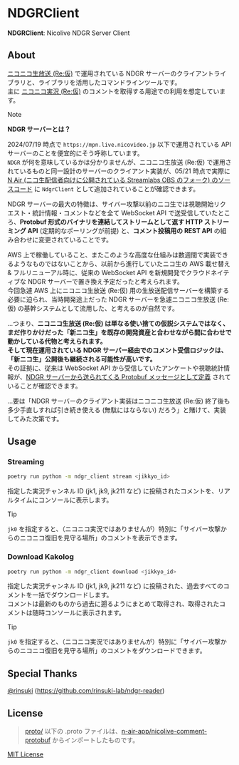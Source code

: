 
# NDGRClient

**NDGRClient**: Nicolive NDGR Server Client

## About

[ニコニコ生放送 (Re:仮)](https://live.nicovideo.jp/rekari/kl1) で運用されている NDGR サーバーのクライアントライブラリと、ライブラリを活用したコマンドラインツールです。  
主に [ニコニコ実況 (Re:仮)](https://originalnews.nico/464285) のコメントを取得する用途での利用を想定しています。

> [!NOTE]
> **NDGR サーバーとは？**  
> 
> 2024/07/19 時点で `https://mpn.live.nicovideo.jp` 以下で運用されている API サーバーのことを便宜的にそう呼称しています。  
> `NDGR` が何を意味しているかは分かりませんが、ニコニコ生放送 (Re:仮) で運用されているものと同一設計のサーバーのクライアント実装が、05/21 時点で実際に [N Air (ニコ生配信者向けに公開されている Streamlabs OBS のフォーク) のソースコード](https://github.com/n-air-app/n-air-app/blob/n-air_development/app/services/nicolive-program/NdgrClient.ts) に `NdgrClient` として追加されていることが確認できます。
>
> NDGR サーバーの最大の特徴は、サイバー攻撃以前のニコ生では視聴開始リクエスト・統計情報・コメントなどを全て WebSocket API で送受信していたところ、**Protobuf 形式のバイナリを連結してストリームとして返す HTTP ストリーミング API** (定期的なポーリングが前提) と、**コメント投稿用の REST API** の組み合わせに変更されていることです。  
> 
> AWS 上で稼働していること、またこのような高度な仕組みは数週間で実装できるようなものではないことから、以前から進行していたニコ生の AWS 載せ替え & フルリニューアル時に、従来の WebSocket API を新規開発でクラウドネイティブな NDGR サーバーで置き換え予定だったと考えられます。  
> 今回急遽 AWS 上にニコニコ生放送 (Re:仮) 用の生放送配信サーバーを構築する必要に迫られ、当時開発途上だった NDGR サーバーを急遽ニコニコ生放送 (Re:仮) の基幹システムとして流用した、と考えるのが自然です。
>
> …つまり、**ニコニコ生放送 (Re:仮) は単なる使い捨ての仮説システムではなく、まだ作りかけだった「新ニコ生」を既存の開発資産と合わせながら間に合わせで動かしている代物と考えられます。**  
> **そして現在運用されている NDGR サーバー経由でのコメント受信ロジックは、「新ニコ生」公開後も継続される可能性が高いです。**  
> その証拠に、従来は WebSocket API から受信していたアンケートや視聴統計情報が、[NDGR サーバーから送られてくる Protobuf メッセージとして定義](https://github.com/n-air-app/nicolive-comment-protobuf/blob/main/proto/dwango/nicolive/chat/data/atoms.proto) されていることが確認できます。  
> 
> …要は「NDGR サーバーのクライアント実装はニコニコ生放送 (Re:仮) 終了後も多少手直しすれば引き続き使える (無駄にはならない) だろう」と賭けて、実装してみた次第です。

## Usage

### Streaming

```bash
poetry run python -m ndgr_client stream <jikkyo_id>
```

指定した実況チャンネル ID (jk1, jk9, jk211 など) に投稿されたコメントを、リアルタイムにコンソールに表示します。

> [!TIP]
> `jk0` を指定すると、（ニコニコ実況ではありませんが）特別に「サイバー攻撃からのニコニコ復旧を見守る場所」のコメントを表示できます。

### Download Kakolog

```bash
poetry run python -m ndgr_client download <jikkyo_id>
```

指定した実況チャンネル ID (jk1, jk9, jk211 など) に投稿された、過去すべてのコメントを一括でダウンロードします。  
コメントは最新のものから過去に遡るようにまとめて取得され、取得されたコメントは随時コンソールに表示されます。

> [!TIP]
> `jk0` を指定すると、（ニコニコ実況ではありませんが）特別に「サイバー攻撃からのニコニコ復旧を見守る場所」のコメントをダウンロードできます。

## Special Thanks

[@rinsuki](https://github.com/rinsuki) (https://github.com/rinsuki-lab/ndgr-reader)

## License

> [proto/](/proto/) 以下の .proto ファイルは、[n-air-app/nicolive-comment-protobuf](https://github.com/n-air-app/nicolive-comment-protobuf) からインポートしたものです。

[MIT License](License.txt)
